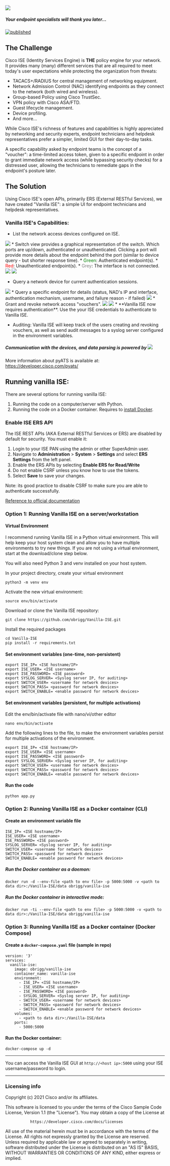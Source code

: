 <img src="img/vanilla_ISE_logo.png">

##### Your endpoint specialists will thank you later...
[![published](https://static.production.devnetcloud.com/codeexchange/assets/images/devnet-published.svg)](https://developer.cisco.com/codeexchange/github/repo/obrigg/Vanilla-ISE)
## The Challenge

Cisco ISE (Identity Services Engine) is **THE** policy engine for your network. It provides many (many) different services that are all required to meet today's user expectations while protecting the organization from threats:
* TACACS+/RADIUS for central management of networking equipment.
* Network Admission Control (NAC) identifying endpoints as they connect to the network (both wired and wireless).
* Group-based Policy using Cisco TrustSec.
* VPN policy with Cisco ASA/FTD.
* Guest lifecycle management.
* Device profiling.
* And more...

While Cisco ISE's richness of features and capabilities is highly appreciated by networking and security experts, endpoint technicians and helpdesk representatives prefer a simpler, limited GUI for their day-to-day tasks.

A specific capability asked by endpoint teams is the concept of a "voucher": a time-limited access token, given to a specific endpoint in order to grant immediate network access (while bypassing security checks) for a distressed user, allowing the technicians to remediate gaps in the endpoint's posture later.

## The Solution

Using Cisco ISE's open APIs, primarily ERS (External RESTful Services), we have created "Vanilla ISE": a simple UI for endpoint technicians and helpdesk representatives.

### Vanilla ISE's Capabilities:
* List the network access devices configured on ISE.
<img src="img/device list.png">
* Switch view provides a graphical representation of the switch. Which ports are up/down, authenticated or unauthenticated. Clicking a port will provide more details about the endpoint behind the port (similar to device query - but shorter response time).
  * <span style="color:green">Green</span>: Authenticated endpoint(s).
  * <span style="color:red">Red</span>: Unauthenticated endpoint(s).
  * <span style="color:grey">Grey</span>: The interface is not connected.
  
<img src="img/switch_view.png">
<img src="img/switch_view_port.png">

* Query a network device for current authentication sessions.
<img src="img/device query.png">
* Query a specific endpoint for details (status, NAD's IP and interface, authentication mechanism, username, and failure reason - if failed)
<img src="img/endpoint query.png">
* Grant and revoke network access "vouchers".
<img src="img/voucher list.png">
<img src="img/add voucher.png">
* **Vanilla ISE now requires authentication**. Use the your ISE credentials to authenticate to Vanilla ISE.

* Auditing: Vanilla ISE will keep track of the users creating and revoking vouchers, as well as send audit messages to a syslog server configured in the environment variables.

##### Communication with the devices, and data parsing is powered by <img src="/img/pyats.png">
More information about pyATS is available at: https://developer.cisco.com/pyats/
## Running vanilla ISE:

There are several options for running vanilla ISE:
1. Running the code on a computer/server with Python.
2. Running the code on a Docker container. Requires to <a href="https://docs.docker.com/get-docker/"> install Docker</a>.

### Enable ISE ERS API

The ISE REST APIs (AKA External RESTful Services or ERS) are disabled by default for security. You must enable it:
1. Login to your ISE PAN using the admin or other SuperAdmin user.
2. Navigate to **Administration** > **System** > **Settings** and select **ERS Settings** from the left panel.
4. Enable the ERS APIs by selecting **Enable ERS for Read/Write**
5. Do not enable CSRF unless you know how to use the tokens.
6. Select **Save** to save your changes.

Note: its good practice to disable CSRF to make sure you are able to authenticate successfully.

<a href="https://community.cisco.com/t5/security-documents/ise-ers-api-examples/ta-p/3622623#toc-hId--623796905"> Reference to official documentation </a>

### Option 1: Running Vanilla ISE on a server/workstation
#### Virtual Environment

I recommend running Vanilla ISE in a Python virtual environment. This will help keep your host system clean and allow you to have multiple environments to try new things. If you are not using a virtual environment, start at the download/clone step below.

You will also need Python 3 and venv installed on your host system.

In your project directory, create your virtual environment
``` console
python3 -m venv env
```
Activate the new virtual environment:
``` console
source env/bin/activate
```
Download or clone the Vanilla ISE repository:

``` console
git clone https://github.com/obrigg/Vanilla-ISE.git
```
Install the required packages
```
cd Vanilla-ISE
pip install -r requirements.txt
```
#### Set environment variables (one-time, non-persistent)
```
export ISE_IP= <ISE hostname/IP>
export ISE_USER= <ISE username>
export ISE_PASSWORD= <ISE password>
export SYSLOG_SERVER= <Syslog server IP, for auditing>
export SWITCH_USER= <username for network devices>
export SWITCH_PASS= <password for network devices>
export SWITCH_ENABLE= <enable password for network devices>
```
#### Set environment variables (persistent, for multiple activations)
Edit the env/bin/activate file with nano/vi/other editor
```
nano env/bin/activate
```
Add the following lines to the file, to make the environment variables persist for multiple activations of the environment.
```
export ISE_IP= <ISE hostname/IP>
export ISE_USER= <ISE username>
export ISE_PASSWORD= <ISE password>
export SYSLOG_SERVER= <Syslog server IP, for auditing>
export SWITCH_USER= <username for network devices>
export SWITCH_PASS= <password for network devices>
export SWITCH_ENABLE= <enable password for network devices>
```
#### Run the code
```
python app.py
```

### Option 2: Running Vanilla ISE as a Docker container (CLI)
#### Create an environment variable file
```
ISE_IP= <ISE hostname/IP>
ISE_USER= <ISE username>
ISE_PASSWORD= <ISE password>
SYSLOG_SERVER= <Syslog server IP, for auditing>
SWITCH_USER= <username for network devices>
SWITCH_PASS= <password for network devices>
SWITCH_ENABLE= <enable password for network devices>
```

##### Run the Docker container as a daemon:
`docker run -d --env-file <path to env file> -p 5000:5000 -v <path to data dir>:/Vanilla-ISE/data obrigg/vanilla-ise`

##### Run the Docker container in interactive mode:
`docker run -ti --env-file <path to env file> -p 5000:5000 -v <path to data dir>:/Vanilla-ISE/data obrigg/vanilla-ise`

### Option 3: Running Vanilla ISE as a Docker container (Docker Compose)
#### Create a `docker-compose.yaml` file (sample in repo)

```
version: '3'
services:
  vanilla-ise:
    image: obrigg/vanilla-ise
    container_name: vanilla-ise
    environment:
      - ISE_IP= <ISE hostname/IP>
      - ISE_USER= <ISE username>
      - ISE_PASSWORD= <ISE password>
      - SYSLOG_SERVER= <Syslog server IP, for auditing>
      - SWITCH_USER= <username for network devices>
      - SWITCH_PASS= <password for network devices>
      - SWITCH_ENABLE= <enable password for network devices>
    volumes:
      - <path to data dir>:/Vanilla-ISE/data
    ports:
      - 5000:5000
```

#### Run the Docker container:
`docker-compose up -d`

----

You can access the Vanilla ISE GUI at `http://<host ip>:5000` using your ISE username/password to login.

----
### Licensing info
Copyright (c) 2021 Cisco and/or its affiliates.

This software is licensed to you under the terms of the Cisco Sample
Code License, Version 1.1 (the "License"). You may obtain a copy of the
License at

               https://developer.cisco.com/docs/licenses

All use of the material herein must be in accordance with the terms of
the License. All rights not expressly granted by the License are
reserved. Unless required by applicable law or agreed to separately in
writing, software distributed under the License is distributed on an "AS
IS" BASIS, WITHOUT WARRANTIES OR CONDITIONS OF ANY KIND, either express
or implied.
